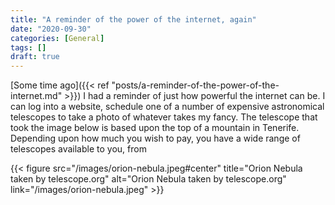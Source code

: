 ```yaml
---
title: "A reminder of the power of the internet, again"
date: "2020-09-30"
categories: [General]
tags: []
draft: true
---
```


[Some time ago]({{< ref "posts/a-reminder-of-the-power-of-the-internet.md" >}}) I had a reminder of just how powerful the internet can be. I can log into a website, schedule one of a number of expensive astronomical telescopes to take a photo of whatever takes my fancy. The telescope that took the image below is based upon the top of a mountain in Tenerife. Depending upon how much you wish to pay, you have a wide range of telescopes available to you, from

{{< figure src="/images/orion-nebula.jpeg#center" title="Orion Nebula taken by telescope.org" alt="Orion Nebula taken by telescope.org" link="/images/orion-nebula.jpeg" >}}
